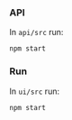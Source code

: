 ### API

In `api/src` run:

```shell
npm start
```

### Run

In `ui/src` run:

```shell
npm start
```


